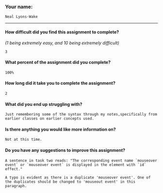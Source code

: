 ### Your name:

```
Neal Lyons-Wake
```

---

#### How difficult did you find this assignment to complete?

_(1 being extremely easy, and 10 being extremely difficult)_

```
3
```

#### What percent of the assignment did you complete?

```
100%
```

#### How long did it take you to complete the assignment?

```
2
```

#### What did you end up struggling with?

```
Just remembering some of the syntax through my notes,specifically from earlier classes on earlier concepts used.
```

#### Is there anything you would like more information on?

```
Not at this time.
```

#### Do you have any suggestions to improve this assignment?

```
A sentence in task two reads: "The corresponding event name `mouseover event` or `mouseover event` is displayed in the element with `id` effect."

A typo is evident as there is a duplicate 'mouseover event'. One of the duplicates should be changed to 'mouseout event' in this paragraph.

```
